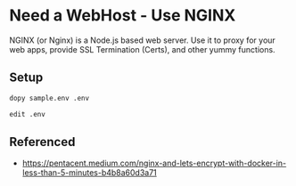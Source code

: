 # Need a WebHost - Use NGINX

NGINX (or Nginx) is a Node.js based web server. Use it to proxy for your web apps, provide SSL Termination (Certs), and other yummy functions.

## Setup

```bash
dopy sample.env .env

edit .env
```

## Referenced

* https://pentacent.medium.com/nginx-and-lets-encrypt-with-docker-in-less-than-5-minutes-b4b8a60d3a71
